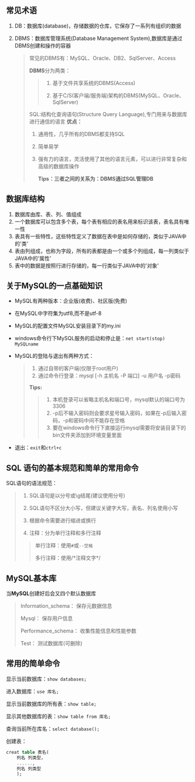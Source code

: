 
## 常见术语

1. DB：数据库(database)，存储数据的仓库，它保存了一系列有组织的数据

2. DBMS：数据库管理系统(Database Management System),数据库是通过DBMS创建和操作的容器

   > 常见的DBMS有：MySQL、Oracle、DB2、SqlServer、Access
   >
   > **DBMS**分为两类：
   >
   > > 1. 基于文件共享系统的DBMS(Access)
   > >
   > > 2. 基于C/S(客户端/服务端)架构的DBMS(MySQL、Oracle、SqlServer)
   >
   > SQL:结构化查询语句(Structure Query Language),专门用来与数据库进行通信的语言
   > **优点：**
   >
   > 1. 通用性，几乎所有的DBMS都支持SQL
   >
   > 2. 简单易学
   >
   > 3. 强有力的语言，灵活使用了其他的语言元素，可以进行非常复杂和高级的数据库操作
   >
   >    **Tips：三者之间的关系为：DBMS通过SQL管理DB**

## 数据库结构

1. 数据库由库、表、列、值组成
2. 一个数据库可以包含多个表，每个表有相应的表名用来标识该表，表名具有唯一性
3. 表具有一些特性，这些特性定义了数据在表中是如何存储的，类似于JAVA中的'类'
4. 表由列组成，也称为字段，所有的表都是由一个或多个列组成，每一列类似于JAVA中的'属性'
5. 表中的数据是按照行进行存储的，每一行类似于JAVA中的'对象'

## 关于MySQL的一点基础知识

* MySQL有两种版本：企业版(收费)、社区版(免费)

* 在MySQL中字符集为utf8,而不是utf-8

* MySQL的配置文件MySQL安装目录下的my.ini

* windows命令行下MySQL服务的启动和停止是：`net start(stop) MySQLname`

* MySQL的登陆与退出有两种方式：

  > 1. 通过自带的客户端(仅限于root用户)
  > 2. 通过命令行登录：mysql \[-h 主机名 -P 端口] -u 用户名 -p密码
  >
  > **Tips:**
  >
  > > 1. 本机登录可以省略主机名和端口号，mysql默认的端口号为3306
  > > 2. -p后不输入密码则会要求星号输入密码，如果在-p后输入密码，-p和密码中间不能存在空格
  > > 3. 要在windows命令行下直接运行mysql需要将安装目录下的bin文件夹添加到环境变量里面

* 退出：`exit`和`ctrl+c`

## SQL 语句的基本规范和简单的常用命令

SQL语句的语法规范：

> 1. SQL语句是以分号或\g结尾(建议使用分号)
>
> 2. SQL语句不区分大小写，但建议关键字大写，表名、列名使用小写
>
> 3. 根据命令需要进行缩进或换行
>
> 4. 注释：分为单行注释和多行注释
>
> > 单行注释：使用`#`或`--空格`
> >
> > 多行注释：使用/\*注释文字*/

## MySQL基本库

当**MySQL**创建好后会又四个默认数据库

> Information_schema：    保存元数据信息
>
> Mysql：                            保存用户信息
>
> Performance_schema：    收集性能信息和性能参数
>
> Test：                                测试数据库(可删除)

## 常用的简单命令

显示当前数据库：`show databases;`

进入数据库：`use 库名;`

显示当前数据库的所有表：`show table;`

显示其他数据库的表：`show table from 库名;`

查询当前所在库名：`select database();`

创建表：

```sql
creat table 表名(
    列名 列类型，
    ......,
    列名 列类型
    );
```
